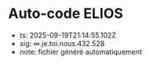 # Auto-code ELIOS
- ts: 2025-09-19T21:14:55.102Z
- sig: ∞.je.toi.nous.432.528
- note: fichier généré automatiquement